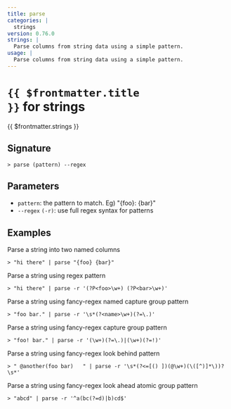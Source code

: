 ```yaml
---
title: parse
categories: |
  strings
version: 0.76.0
strings: |
  Parse columns from string data using a simple pattern.
usage: |
  Parse columns from string data using a simple pattern.
---
```


# <code>{{ $frontmatter.title }}</code> for strings

<div class='command-title'>{{ $frontmatter.strings }}</div>

## Signature

```> parse (pattern) --regex```

## Parameters

 -  `pattern`: the pattern to match. Eg) "{foo}: {bar}"
 -  `--regex` `(-r)`: use full regex syntax for patterns

## Examples

Parse a string into two named columns
```shell
> "hi there" | parse "{foo} {bar}"
```

Parse a string using regex pattern
```shell
> "hi there" | parse -r '(?P<foo>\w+) (?P<bar>\w+)'
```

Parse a string using fancy-regex named capture group pattern
```shell
> "foo bar." | parse -r '\s*(?<name>\w+)(?=\.)'
```

Parse a string using fancy-regex capture group pattern
```shell
> "foo! bar." | parse -r '(\w+)(?=\.)|(\w+)(?=!)'
```

Parse a string using fancy-regex look behind pattern
```shell
> " @another(foo bar)   " | parse -r '\s*(?<=[() ])(@\w+)(\([^)]*\))?\s*'
```

Parse a string using fancy-regex look ahead atomic group pattern
```shell
> "abcd" | parse -r '^a(bc(?=d)|b)cd$'
```
